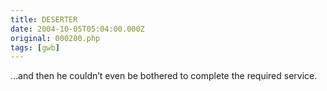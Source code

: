 ```yaml
---
title: DESERTER
date: 2004-10-05T05:04:00.000Z
original: 000200.php
tags: [gwb]
---
```


…and then he couldn’t even be bothered to complete the required service.
